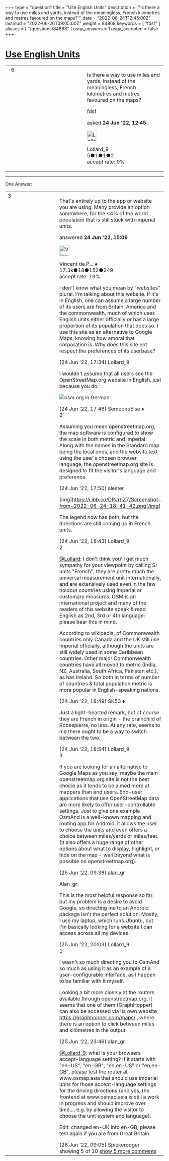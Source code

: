 +++
type = "question"
title = "Use English Units"
description = '''Is there a way to use miles and yards, instead of the meaningless, French kilometres and metres favoured on the maps?'''
date = "2022-06-24T12:45:00Z"
lastmod = "2022-06-26T09:05:00Z"
weight = 84868
keywords = [ "fdsf" ]
aliases = [ "/questions/84868" ]
osqa_answers = 1
osqa_accepted = false
+++

<div class="headNormal">

# [Use English Units](/questions/84868/use-english-units)

</div>

<div id="main-body">

<div id="askform">

<table id="question-table" style="width:100%;">
<colgroup>
<col style="width: 50%" />
<col style="width: 50%" />
</colgroup>
<tbody>
<tr>
<td style="width: 30px; vertical-align: top"><div class="vote-buttons">
<span id="post-84868-upvote" class="ajax-command post-vote up" rel="nofollow" title="I like this post (click again to cancel)"> </span>
<div id="post-84868-score" class="post-score" title="current number of votes">
-6
</div>
<span id="post-84868-downvote" class="ajax-command post-vote down" rel="nofollow" title="I dont like this post (click again to cancel)"> </span> <span id="favorite-mark" class="ajax-command favorite-mark" rel="nofollow" title="mark/unmark this question as favorite (click again to cancel)"> </span>
<div id="favorite-count" class="favorite-count">
&#10;</div>
</div></td>
<td><div id="item-right">
<div class="question-body">
<p>Is there a way to use miles and yards, instead of the meaningless, French kilometres and metres favoured on the maps?</p>
</div>
<div id="question-tags" class="tags-container tags">
<span class="post-tag tag-link-fdsf" rel="tag" title="see questions tagged &#39;fdsf&#39;">fdsf</span>
</div>
<div id="question-controls" class="post-controls">
&#10;</div>
<div class="post-update-info-container">
<div class="post-update-info post-update-info-user">
<p>asked <strong>24 Jun '22, 12:45</strong></p>
<img src="https://secure.gravatar.com/avatar/f61ae876fd82dbe92e325a701553d382?s=32&amp;d=identicon&amp;r=g" class="gravatar" width="32" height="32" alt="Lollard_9&#39;s gravatar image" />
<p><span>Lollard_9</span><br />
<span class="score" title="5 reputation points">5</span><span title="1 badges"><span class="badge1">●</span><span class="badgecount">1</span></span><span title="1 badges"><span class="silver">●</span><span class="badgecount">1</span></span><span title="2 badges"><span class="bronze">●</span><span class="badgecount">2</span></span><br />
<span class="accept_rate" title="Rate of the user&#39;s accepted answers">accept rate:</span> <span title="Lollard_9 has no accepted answers">0%</span></p>
</div>
</div>
<div id="comments-container-84868" class="comments-container">
&#10;</div>
<div id="comment-tools-84868" class="comment-tools">
&#10;</div>
<div class="clear">
&#10;</div>
<div id="comment-84868-form-container" class="comment-form-container">
&#10;</div>
<div class="clear">
&#10;</div>
</div></td>
</tr>
</tbody>
</table>

------------------------------------------------------------------------

<div class="tabBar">

<span id="sort-top"></span>

<div class="headQuestions">

One Answer:

</div>

</div>

<span id="84871"></span>

<div id="answer-container-84871" class="answer">

<table style="width:100%;">
<colgroup>
<col style="width: 50%" />
<col style="width: 50%" />
</colgroup>
<tbody>
<tr>
<td style="width: 30px; vertical-align: top"><div class="vote-buttons">
<span id="post-84871-upvote" class="ajax-command post-vote up" rel="nofollow" title="I like this post (click again to cancel)"> </span>
<div id="post-84871-score" class="post-score" title="current number of votes">
3
</div>
<span id="post-84871-downvote" class="ajax-command post-vote down" rel="nofollow" title="I dont like this post (click again to cancel)"> </span>
</div></td>
<td><div class="item-right">
<div class="answer-body">
<p>That's entirely up to the app or website you are using. Many provide an option somewhere, for the &lt;4% of the world population that is still stuck with imperial units.</p>
</div>
<div class="answer-controls post-controls">
&#10;</div>
<div class="post-update-info-container">
<div class="post-update-info post-update-info-user">
<p>answered <strong>24 Jun '22, 15:09</strong></p>
<img src="https://secure.gravatar.com/avatar/d20f86db9a6f03cb070e9fbaaf0b7228?s=32&amp;d=identicon&amp;r=g" class="gravatar" width="32" height="32" alt="Vincent%20de%20Phily&#39;s gravatar image" />
<p><span>Vincent de P... ♦</span><br />
<span class="score" title="17304 reputation points"><span>17.3k</span></span><span title="18 badges"><span class="badge1">●</span><span class="badgecount">18</span></span><span title="152 badges"><span class="silver">●</span><span class="badgecount">152</span></span><span title="249 badges"><span class="bronze">●</span><span class="badgecount">249</span></span><br />
<span class="accept_rate" title="Rate of the user&#39;s accepted answers">accept rate:</span> <span title="Vincent de Phily has 64 accepted answers">19%</span></p>
</div>
</div>
<div id="comments-container-84871" class="comments-container">
<span id="84872"></span>
<div id="comment-84872" class="comment">
<div id="post-84872-score" class="comment-score">
&#10;</div>
<div class="comment-text">
<p>I don't know what you mean by "websites" plural. I'm talking about this website. If it's in English, one can assume a large number of its users are from Britain, America and the commonwealth, much of which uses English units either officially or has a large proportion of its population that does so. I use this site as an alternative to Google Maps, knowing how amoral that corporation is. Why does this site not respect the preferences of its userbase?</p>
</div>
<div id="comment-84872-info" class="comment-info">
<span class="comment-age">(24 Jun '22, 17:34)</span> <span class="comment-user userinfo">Lollard_9</span>
</div>
</div>
<span id="84873"></span>
<div id="comment-84873" class="comment not_top_scorer">
<div id="post-84873-score" class="comment-score">
&#10;</div>
<div class="comment-text">
<p>I wouldn't assume that all users see the OpenStreetMap.org website in English, just because you do:</p>
<p><img src="https://map.atownsend.org.uk/tmp/Screen_2022061601_004.png" alt="osm.org in German" /></p>
</div>
<div id="comment-84873-info" class="comment-info">
<span class="comment-age">(24 Jun '22, 17:46)</span> <span class="comment-user userinfo">SomeoneElse ♦</span>
</div>
</div>
<span id="84874"></span>
<div id="comment-84874" class="comment">
<div id="post-84874-score" class="comment-score">
2
</div>
<div class="comment-text">
<p>Assuming you mean openstreetmap.org, the map software is configured to show the scale in both metric and imperial. Along with the names in the Standard map being the local ones, and the website text using the user's chosen browser language, the openstreetmap.org site is designed to fit the visitor's language and preference.</p>
</div>
<div id="comment-84874-info" class="comment-info">
<span class="comment-age">(24 Jun '22, 17:50)</span> <span class="comment-user userinfo">alester</span>
</div>
</div>
<span id="84875"></span>
<div id="comment-84875" class="comment not_top_scorer">
<div id="post-84875-score" class="comment-score">
&#10;</div>
<div class="comment-text">
<p>[img]<a href="https://i.ibb.co/DRJrnZ7/Screenshot-from-2022-06-24-18-41-42.png%5B/img%5D">https://i.ibb.co/DRJrnZ7/Screenshot-from-2022-06-24-18-41-42.png[/img]</a></p>
<p>The legend now has both, but the directions are still coming up in French units.</p>
</div>
<div id="comment-84875-info" class="comment-info">
<span class="comment-age">(24 Jun '22, 18:43)</span> <span class="comment-user userinfo">Lollard_9</span>
</div>
</div>
<span id="84876"></span>
<div id="comment-84876" class="comment">
<div id="post-84876-score" class="comment-score">
2
</div>
<div class="comment-text">
<p><a href="https://help.openstreetmap.org/users/21929/lollard_9">@Lollard</a>: I don't think you'll get much sympathy for your viewpoint by calling SI units "French", they are pretty much the universal measurement unit internationally, and are extensively used even in the few holdout countries using Imperial or customary measures. OSM is an international project and many of the readers of this website speak &amp; read English as 2nd, 3rd or 4th language: please bear this in mind.</p>
<p>According to wikipedia, of Commonwealth countries only Canada and the UK still use Imperial officially, although the units are still widely used in some Caribbean countries. Other major Commonwealth countries have all moved to metric (India, NZ, Australia, South Africa, Pakistan etc.), as has Ireland. So both in terms of number of countries &amp; total population metric is more popular in English-speaking nations.</p>
</div>
<div id="comment-84876-info" class="comment-info">
<span class="comment-age">(24 Jun '22, 18:49)</span> <span class="comment-user userinfo">SK53 ♦</span>
</div>
</div>
<span id="84877"></span>
<div id="comment-84877" class="comment not_top_scorer">
<div id="post-84877-score" class="comment-score">
&#10;</div>
<div class="comment-text">
<p>Just a light-hearted remark, but of course they are French in origin - the brainchild of Robespierre, no less. At any rate, seems to me there ought to be a way to switch between the two.</p>
</div>
<div id="comment-84877-info" class="comment-info">
<span class="comment-age">(24 Jun '22, 18:54)</span> <span class="comment-user userinfo">Lollard_9</span>
</div>
</div>
<span id="84881"></span>
<div id="comment-84881" class="comment">
<div id="post-84881-score" class="comment-score">
3
</div>
<div class="comment-text">
<p>If you are looking for an alternative to Google Maps as you say, maybe the main openstreetmap.org site is not the best choice as it tends to be aimed more at mappers than end users. End-user applications that use OpenStreetMap data are more likely to offer user-controllable settings. Just to give one example OsmAnd is a well-known mapping and routing app for Android, it allows the user to choose the units and even offers a choice between miles/yards or miles/feet. (It also offers a huge range of other options about what to display, highlight, or hide on the map - well beyond what is possible on openstreetmap.org).</p>
</div>
<div id="comment-84881-info" class="comment-info">
<span class="comment-age">(25 Jun '22, 09:38)</span> <span class="comment-user userinfo">alan_gr</span>
</div>
</div>
<span id="84884"></span>
<div id="comment-84884" class="comment not_top_scorer">
<div id="post-84884-score" class="comment-score">
&#10;</div>
<div class="comment-text">
<p>Alan_gr</p>
<p>This is the most helpful response so far, but my problem is a desire to avoid Google, so directing me to an Android package isn't the perfect solution. Mostly, I use my laptop, which runs Ubuntu, but I'm basically looking for a website I can access across all my devices.</p>
</div>
<div id="comment-84884-info" class="comment-info">
<span class="comment-age">(25 Jun '22, 20:03)</span> <span class="comment-user userinfo">Lollard_9</span>
</div>
</div>
<span id="84885"></span>
<div id="comment-84885" class="comment">
<div id="post-84885-score" class="comment-score">
1
</div>
<div class="comment-text">
<p>I wasn't so much directing you to OsmAnd so much as using it as an example of a user-configurable interface, as I happen to be familiar with it myself.</p>
<p>Looking a bit more closely at the routers available through openstreetmap.org, it seems that one of them (GraphHopper) can also be accessed via its own website <a href="https://graphhopper.com/maps/">https://graphhopper.com/maps/</a> , where there is an option to click between miles and kilómetres in the output.</p>
</div>
<div id="comment-84885-info" class="comment-info">
<span class="comment-age">(25 Jun '22, 23:46)</span> <span class="comment-user userinfo">alan_gr</span>
</div>
</div>
<span id="84889"></span>
<div id="comment-84889" class="comment not_top_scorer">
<div id="post-84889-score" class="comment-score">
&#10;</div>
<div class="comment-text">
<p><a href="https://help.openstreetmap.org/users/21929/lollard_9"></a><a href="https://help.openstreetmap.org/users/21929/lollard_9">@Lollard_9</a>: what is your browsers accept-language setting? If it starts with "en-US", "en-GB", "en,en-US" or "en,en-GB", please test the router at www.osmap.asia that should use imperial units for those accept-language settings for the driving directions (and yes, the frontend at www.osmap.asia is still a work in progress and should improve over time..., e.g. by allowing the visitor to choose the unit system and language).</p>
<p>Edit: changed en-UK into en-GB, please test again if you are from Great Britain.</p>
</div>
<div id="comment-84889-info" class="comment-info">
<span class="comment-age">(26 Jun '22, 09:05)</span> <span class="comment-user userinfo">Spiekerooger</span>
</div>
</div>
</div>
<div id="comment-tools-84871" class="comment-tools">
<span class="comments-showing"> showing 5 of 10 </span> <a href="#" class="show-all-comments-link">show 5 more comments</a>
</div>
<div class="clear">
&#10;</div>
<div id="comment-84871-form-container" class="comment-form-container">
&#10;</div>
<div class="clear">
&#10;</div>
</div></td>
</tr>
</tbody>
</table>

</div>

<div class="paginator-container-left">

</div>

</div>

</div>

